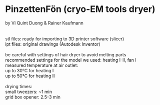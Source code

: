 # PinzettenFön (cryo-EM tools dryer)
by Vi Quint Duong & Rainer Kaufmann
<br><br><br>
stl files: ready for importing to 3D printer software (slicer)
<br>
ipt files: original drawings (Autodesk Inventor)
<br><br>
be careful with settings of hair dryer to avoid melting parts
<br>
recommended settings for the model we used: heating I-II, fan I
<br>
measured temperature at air outlet:
<br>
up to 30°C for heating I
<br>
 up to 50°C for heating II
<br><br>
drying times:
<br>
small tweezers: ~1 min
<br>
grid box opener: 2.5-3 min
<br><br>

